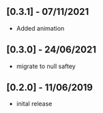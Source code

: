 ## [0.3.1] - 07/11/2021

- Added animation

## [0.3.0] - 24/06/2021

- migrate to null saftey

## [0.2.0] - 11/06/2019

- inital release